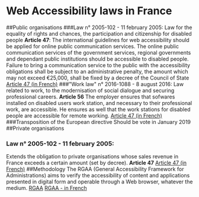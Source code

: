 # Web Accessibility laws in France
##Public organisations
###Law n° 2005-102 - 11 february 2005:
Law for the equality of rights and chances, the participation and citizenship for disabled people 
**Article 47**: 
The international guidelines for web accessibility should be applied for online public communication services. 
The online public communication services of the government services, regional governments and dependant public institutions should be accessible to disabled people. 
Failure to bring a communication service to the public with the accessibility obligations shall be subject to an administrative penalty, the amount which may not exceed €25,000, shall be fixed by a decree of the Council of State
[Article 47 (in French)](https://www.legifrance.gouv.fr/affichTexteArticle.do?idArticle=JORFARTI000001290363&cidTexte=JORFTEXT000000809647)
###"Work law"  n° 2016-1088 - 8 august 2016:
Law related to work, to the modernisation of social dialogue and securing professional careers.
**Article 56** 
The employer ensures that sofwares installed on disabled users work station, and necessary to their professional work, are accessible. He ensures as well that the work stations for disabled people are accessible for remote working. 
[Article 47 (in French)](https://www.legifrance.gouv.fr/affichTexteArticle.do;jsessionid=635EB1E0CFC14D95469F27F623495EF9.tplgfr42s_2?idArticle=JORFARTI000032984272&cidTexte=JORFTEXT000032983213&dateTexte=29990101&categorieLien=id)
###Transposition of the European directive
Should be vote in January 2019
##Private organisations
### Law n° 2005-102 - 11 february 2005:
Extends the obligation to private organisations whose sales revenue in France exceeds a certain amount (set by decree).
**Article 47**
[Article 47 (in French)](https://www.legifrance.gouv.fr/affichTexteArticle.do?idArticle=JORFARTI000001290363&cidTexte=JORFTEXT000000809647)
##Methodology
The RGAA (General Accessibility Framework for Administrations) aims to verify the accessibility of content and applications presented in digital form and operable through a Web browser, whatever the medium.
[RGAA](http://rgaa.tanaguru.com/fr/criteres.html)
[RGAA - in French](https://references.modernisation.gouv.fr/rgaa-accessibilite/criteres.html)

